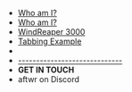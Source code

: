 - [Who am I?](/)
- [Who am I?](README)
- [WindReaper 3000](WindReaper3000/windreaper_3000)
- [Tabbing Example](tabbing)
-
- [-----------------------------](-----------------------------)
- **GET IN TOUCH**
- aftwr on Discord